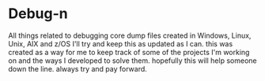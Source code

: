 # Debug-n
All things related to debugging core dump files created in Windows, Linux, Unix, AIX and z/OS
I'll try and keep this as updated as I can.  this was created as a way for me to keep track of some of the projects I'm working on and the ways I developed to solve them. hopefully this will help someone down the line.
always try and pay forward.
